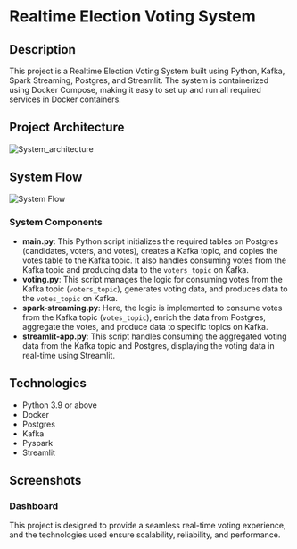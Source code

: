 # Realtime Election Voting System

## Description
This project is a Realtime Election Voting System built using Python, Kafka, Spark Streaming, Postgres, and Streamlit. The system is containerized using Docker Compose, making it easy to set up and run all required services in Docker containers.

## Project Architecture
![System_architecture](https://github.com/tejasjbansal/realtime-voting-data-engineering/assets/56173595/e352d512-4737-41be-8d02-72c7154e673f)

## System Flow
![System Flow](https://github.com/tejasjbansal/realtime-voting-data-engineering/assets/56173595/dd251fa7-67c4-4e9a-aaa7-2afae6720315)

### System Components
- **main.py**: This Python script initializes the required tables on Postgres (candidates, voters, and votes), creates a Kafka topic, and copies the votes table to the Kafka topic. It also handles consuming votes from the Kafka topic and producing data to the `voters_topic` on Kafka.
- **voting.py**: This script manages the logic for consuming votes from the Kafka topic (`voters_topic`), generates voting data, and produces data to the `votes_topic` on Kafka.
- **spark-streaming.py**: Here, the logic is implemented to consume votes from the Kafka topic (`votes_topic`), enrich the data from Postgres, aggregate the votes, and produce data to specific topics on Kafka.
- **streamlit-app.py**: This script handles consuming the aggregated voting data from the Kafka topic and Postgres, displaying the voting data in real-time using Streamlit.

## Technologies
- Python 3.9 or above
- Docker
- Postgres
- Kafka
- Pyspark
- Streamlit

## Screenshots

### Dashboard

This project is designed to provide a seamless real-time voting experience, and the technologies used ensure scalability, reliability, and performance.
